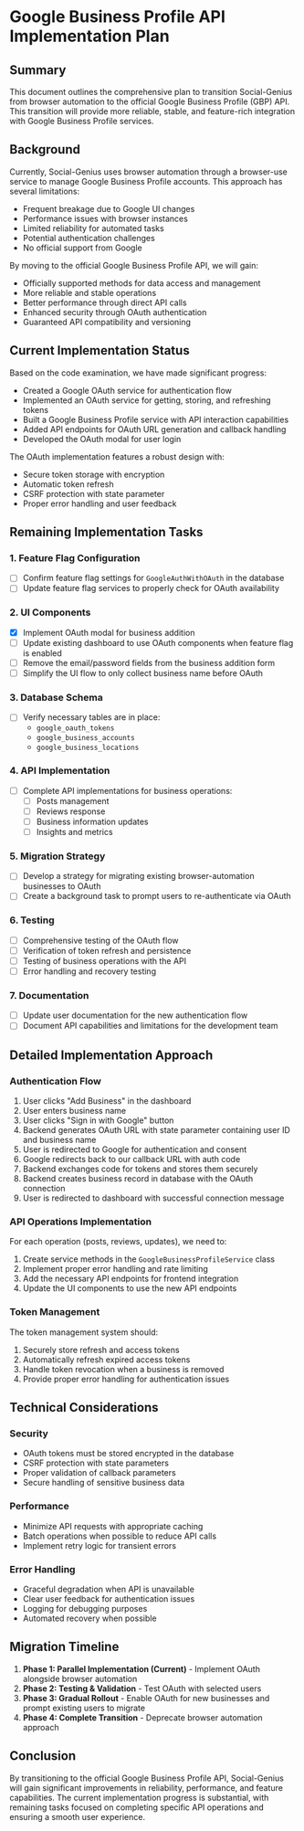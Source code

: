 # Google Business Profile API Implementation Plan

## Summary
This document outlines the comprehensive plan to transition Social-Genius from browser automation to the official Google Business Profile (GBP) API. This transition will provide more reliable, stable, and feature-rich integration with Google Business Profile services.

## Background
Currently, Social-Genius uses browser automation through a browser-use service to manage Google Business Profile accounts. This approach has several limitations:
- Frequent breakage due to Google UI changes
- Performance issues with browser instances
- Limited reliability for automated tasks
- Potential authentication challenges
- No official support from Google

By moving to the official Google Business Profile API, we will gain:
- Officially supported methods for data access and management
- More reliable and stable operations
- Better performance through direct API calls
- Enhanced security through OAuth authentication
- Guaranteed API compatibility and versioning

## Current Implementation Status
Based on the code examination, we have made significant progress:

- Created a Google OAuth service for authentication flow
- Implemented an OAuth service for getting, storing, and refreshing tokens
- Built a Google Business Profile service with API interaction capabilities
- Added API endpoints for OAuth URL generation and callback handling
- Developed the OAuth modal for user login

The OAuth implementation features a robust design with:
- Secure token storage with encryption
- Automatic token refresh
- CSRF protection with state parameter
- Proper error handling and user feedback

## Remaining Implementation Tasks

### 1. Feature Flag Configuration
- [ ] Confirm feature flag settings for `GoogleAuthWithOAuth` in the database
- [ ] Update feature flag services to properly check for OAuth availability

### 2. UI Components
- [x] Implement OAuth modal for business addition
- [ ] Update existing dashboard to use OAuth components when feature flag is enabled
- [ ] Remove the email/password fields from the business addition form
- [ ] Simplify the UI flow to only collect business name before OAuth

### 3. Database Schema
- [ ] Verify necessary tables are in place:
  - `google_oauth_tokens`
  - `google_business_accounts`
  - `google_business_locations`

### 4. API Implementation
- [ ] Complete API implementations for business operations:
  - [ ] Posts management
  - [ ] Reviews response
  - [ ] Business information updates
  - [ ] Insights and metrics

### 5. Migration Strategy
- [ ] Develop a strategy for migrating existing browser-automation businesses to OAuth
- [ ] Create a background task to prompt users to re-authenticate via OAuth

### 6. Testing
- [ ] Comprehensive testing of the OAuth flow
- [ ] Verification of token refresh and persistence
- [ ] Testing of business operations with the API
- [ ] Error handling and recovery testing

### 7. Documentation
- [ ] Update user documentation for the new authentication flow
- [ ] Document API capabilities and limitations for the development team

## Detailed Implementation Approach

### Authentication Flow
1. User clicks "Add Business" in the dashboard
2. User enters business name
3. User clicks "Sign in with Google" button
4. Backend generates OAuth URL with state parameter containing user ID and business name
5. User is redirected to Google for authentication and consent
6. Google redirects back to our callback URL with auth code
7. Backend exchanges code for tokens and stores them securely
8. Backend creates business record in database with the OAuth connection
9. User is redirected to dashboard with successful connection message

### API Operations Implementation
For each operation (posts, reviews, updates), we need to:
1. Create service methods in the `GoogleBusinessProfileService` class
2. Implement proper error handling and rate limiting
3. Add the necessary API endpoints for frontend integration
4. Update the UI components to use the new API endpoints

### Token Management
The token management system should:
1. Securely store refresh and access tokens
2. Automatically refresh expired access tokens
3. Handle token revocation when a business is removed
4. Provide proper error handling for authentication issues

## Technical Considerations

### Security
- OAuth tokens must be stored encrypted in the database
- CSRF protection with state parameters
- Proper validation of callback parameters
- Secure handling of sensitive business data

### Performance
- Minimize API requests with appropriate caching
- Batch operations when possible to reduce API calls
- Implement retry logic for transient errors

### Error Handling
- Graceful degradation when API is unavailable
- Clear user feedback for authentication issues
- Logging for debugging purposes
- Automated recovery when possible

## Migration Timeline
1. **Phase 1: Parallel Implementation (Current)** - Implement OAuth alongside browser automation
2. **Phase 2: Testing & Validation** - Test OAuth with selected users
3. **Phase 3: Gradual Rollout** - Enable OAuth for new businesses and prompt existing users to migrate
4. **Phase 4: Complete Transition** - Deprecate browser automation approach

## Conclusion
By transitioning to the official Google Business Profile API, Social-Genius will gain significant improvements in reliability, performance, and feature capabilities. The current implementation progress is substantial, with remaining tasks focused on completing specific API operations and ensuring a smooth user experience.